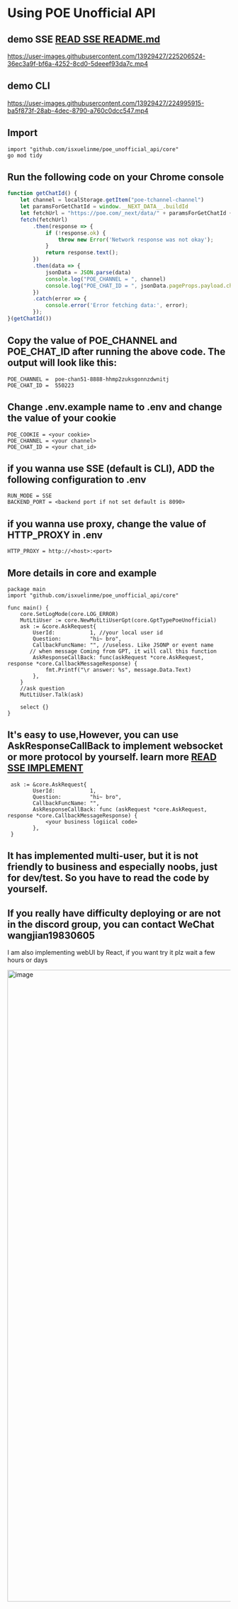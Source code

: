 # Using POE Unofficial API

## demo SSE [READ SSE README.md](https://github.com/isxuelinme/poe_unoffical_api/blob/main/client/sse/README.md)

https://user-images.githubusercontent.com/13929427/225206524-36ec3a9f-bf6a-4252-8cd0-5deeef93da7c.mp4


## demo CLI

https://user-images.githubusercontent.com/13929427/224995915-ba5f873f-28ab-4dec-8790-a760c0dcc547.mp4

## Import

```dotenv
import "github.com/isxuelinme/poe_unofficial_api/core"
go mod tidy 
```

## Run the following code on your Chrome console

```javascript
function getChatId() {
    let channel = localStorage.getItem("poe-tchannel-channel")
    let paramsForGetChatId = window.__NEXT_DATA__.buildId
    let fetchUrl = "https://poe.com/_next/data/" + paramsForGetChatId + "/sage.json?handle=sage"
    fetch(fetchUrl)
        .then(response => {
            if (!response.ok) {
                throw new Error('Network response was not okay');
            }
            return response.text();
        })
        .then(data => {
            jsonData = JSON.parse(data)
            console.log("POE_CHANNEL = ", channel)
            console.log("POE_CHAT_ID = ", jsonData.pageProps.payload.chatOfBotDisplayName.chatId)
        })
        .catch(error => {
            console.error('Error fetching data:', error);
        });
}(getChatId())
```

## Copy the value of POE_CHANNEL and POE_CHAT_ID after running the above code. The output will look like this:

```dotenv
POE_CHANNEL =  poe-chan51-8888-hhmp2zuksgonnzdwnitj
POE_CHAT_ID =  550223
```

## Change .env.example name to .env and change the value of your cookie
```dotenv
POE_COOKIE = <your cookie>
POE_CHANNEL = <your channel>
POE_CHAT_ID = <your chat_id>
```
## if you wanna use SSE (default is CLI), ADD the following configuration to .env
```dotenv
RUN_MODE = SSE
BACKEND_PORT = <backend port if not set default is 8090>
```

## if you wanna use proxy, change the value of HTTP_PROXY in .env

```
HTTP_PROXY = http://<host>:<port>
```

## More details in core and example

```golang
package main
import "github.com/isxuelinme/poe_unofficial_api/core"

func main() {
    core.SetLogMode(core.LOG_ERROR)
    MutLtiUser := core.NewMutLtiUserGpt(core.GptTypePoeUnofficial)
    ask := &core.AskRequest{
        UserId:           1, //your local user id
        Question:         "hi~ bro",
        CallbackFuncName: "", //useless. Like JSONP or event name
       // when message Coming from GPT, it will call this function
        AskResponseCallBack: func(askRequest *core.AskRequest, response *core.CallbackMessageResponse) {
			fmt.Printf("\r answer: %s", message.Data.Text)
        },
    }
    //ask question
    MutLtiUser.Talk(ask)
    
    select {}
}
```

## It's easy to use,However, you can use AskResponseCallBack to implement websocket or more protocol by yourself. learn more [READ SSE IMPLEMENT](https://github.com/isxuelinme/poe_unoffical_api/blob/main/client/sse/sse.go)
```golang
 ask := &core.AskRequest{
        UserId:           1,
        Question:         "hi~ bro",
        CallbackFuncName: "",
        AskResponseCallBack: func (askRequest *core.AskRequest, response *core.CallbackMessageResponse) {
			<your business logiical code>
        },
 }
```
## It has implemented multi-user, but it is not friendly to business and especially noobs, just for dev/test. So you have to read the code by yourself.
## If you really have difficulty deploying or are not in the discord group, you can contact WeChat wangjian19830605

I am also implementing webUI by React, if you want try it plz wait a few hours or days

<img width="1426" alt="image" src="https://user-images.githubusercontent.com/13929427/226000606-99eb3372-6bf7-4453-84b3-67067792ec00.png">

